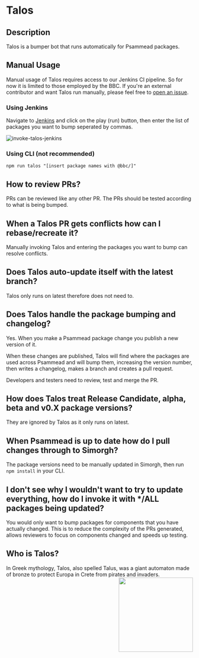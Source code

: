 # Talos

## Description

Talos is a bumper bot that runs automatically for Psammead packages.

## Manual Usage

Manual usage of Talos requires access to our Jenkins CI pipeline. So for now it is limited to those employed by the BBC. If you're an external contributor and want Talos run manually, please feel free to [open an issue](https://github.com/bbc/psammead/issues/new/choose). 

### Using Jenkins

Navigate to [Jenkins](https://ci.news.tools.bbc.co.uk/blue/organizations/jenkins/psammead/branches) and click on the play (run) button, then enter the list of packages you want to bump seperated by commas.

![invoke-talos-jenkins](https://user-images.githubusercontent.com/34196381/63758525-d03ef980-c8b3-11e9-9b8c-d4f9a451237b.png)

### Using CLI (not recommended) 

    npm run talos "[insert package names with @bbc/]"

## How to review PRs?

PRs can be reviewed like any other PR. The PRs should be tested according to what is being bumped.

## When a Talos PR gets conflicts how can I rebase/recreate it?

Manually invoking Talos and entering the packages you want to bump can resolve conflicts.

## Does Talos auto-update itself with the latest branch?

Talos only runs on latest therefore does not need to.

## Does Talos handle the package bumping and changelog?

Yes. When you make a Psammead package change you publish a new version of it.

When these changes are published, Talos will find where the packages are used across Psammead and will bump them, increasing the version number, then writes a changelog, makes a branch and creates a pull request.

Developers and testers need to review, test and merge the PR.

## How does Talos treat Release Candidate, alpha, beta and v0.X package versions?

They are ignored by Talos as it only runs on latest.

## When Psammead is up to date how do I pull changes through to Simorgh?

The package versions need to be manually updated in Simorgh, then run ``npm install`` in your CLI.

## I don't see why I wouldn't want to try to update everything, how do I invoke it with \*/ALL packages being updated?

You would only want to bump packages for components that you have actually changed. This is to reduce the complexity of the PRs generated, allows reviewers to focus on components changed and speeds up testing.

## Who is Talos?

In Greek mythology, Talos, also spelled Talus, was a giant automaton made of bronze to protect Europa in Crete from pirates and invaders. <img align="right" width="200" height="200" src="https://upload.wikimedia.org/wikipedia/commons/c/c8/Didrachm_Phaistos_obverse_CdM.jpg">